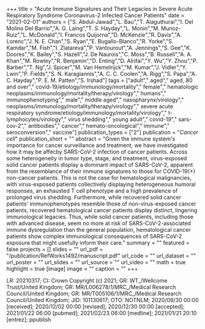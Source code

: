 +++
title = "Acute Immune Signatures and Their Legacies in Severe Acute Respiratory Syndrome Coronavirus-2 Infected Cancer Patients"
date = "2021-02-01"
authors = ["S. Abdul-Jawad","L. Bau","T. Alaguthurai","I. Del Molino Del Barrio","A. G. Laing","T. S. Hayday","L. Monin","M. Munoz-Ruiz","L. McDonald","I. Francos Quijorna","D. McKenzie","R. Davis","A. Lorenc","J. N. E. Chan","S. Ryan","E. Bugallo-Blanco","R. Yorke","S. Kamdar","M. Fish","I. Zlatareva","P. Vantourout","A. Jennings","S. Gee","K. Doores","K. Bailey","S. Hazell","J. De Naurois","C. Moss","B. Russell","A. A. Khan","M. Rowley","R. Benjamin","D. Enting","D. Alrifai","Y. Wu","Y. Zhou","P. Barber","T. Ng","J. Spicer","M. Van Hemelrijck","M. Kumar","J. Vidler","Y. Lwin","P. Fields","S. N. Karagiannis","A. C. C. Coolen","A. Rigg","S. Papa","A. C. Hayday","P. E. M. Patten","S. Irshad"]
tags = ["adult"," aged"," aged, 80 and over"," covid-19/etiology/immunology/mortality"," female"," hematologic neoplasms/immunology/mortality/therapy/virology"," humans"," immunophenotyping"," male"," middle aged"," nasopharynx/virology"," neoplasms/immunology/mortality/therapy/virology"," severe acute respiratory syndrome/etiology/immunology/mortality/virology"," t-lymphocytes/virology"," virus shedding"," young adult"," covid-19"," sars-cov-2"," antibodies"," cancer"," hemato-oncological"," immune"," seroconversion"," vaccine"]
publication_types = ["2"]
publication = "_Cancer cell_"
publication_short = ""
abstract = "Given the immune system's importance for cancer surveillance and treatment, we have investigated how it may be affecby SARS-CoV-2 infection of cancer patients. Across some heterogeneity in tumor type, stage, and treatment, virus-exposed solid cancer patients display a dominant impact of SARS-CoV-2, apparent from the resemblance of their immune signatures to those for COVID-19(+) non-cancer patients. This is not the case for hematological malignancies, with virus-exposed patients collectively displaying heterogeneous humoral responses, an exhausted T cell phenotype and a high prevalence of prolonged virus shedding. Furthermore, while recovered solid cancer patients' immunophenotypes resemble those of non-virus-exposed cancer patients, recovered hematological cancer patients display distinct, lingering immunological legacies. Thus, while solid cancer patients, including those with advanced disease, seem no more at risk of SARS-CoV-2-associated immune dysregulation than the general population, hematological cancer patients show complex immunological consequences of SARS-CoV-2 exposure that might usefully inform their care."
summary = ""
featured = false
projects = []
slides = ""
url_pdf = "/publication/RefWorks1492/manuscript.pdf"
url_code = ""
url_dataset = ""
url_poster = ""
url_slides = ""
url_source = ""
url_video = ""
math = true
highlight = true
[image]
image = ""
caption = ""
+++

LR: 20210317; CI: Crown Copyright (c) 2021; GR: WT_/Wellcome Trust/United Kingdom; GR: MR/L006278/1/MRC_/Medical Research Council/United Kingdom; GR: MR/T005106/1/MRC_/Medical Research Council/United Kingdom; JID: 101130617; OTO: NOTNLM; 2020/09/30 00:00 [received]; 2020/12/02 00:00 [revised]; 2020/12/30 00:00 [accepted]; 2021/01/22 06:00 [pubmed]; 2021/02/23 06:00 [medline]; 2021/01/21 20:10 [entrez]; ppublish
